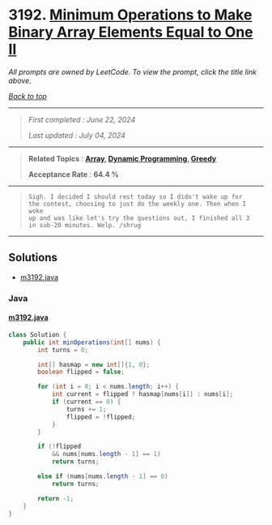 # 3192. [Minimum Operations to Make Binary Array Elements Equal to One II](<https://leetcode.com/problems/minimum-operations-to-make-binary-array-elements-equal-to-one-ii>)

*All prompts are owned by LeetCode. To view the prompt, click the title link above.*

*[Back to top](<../README.md>)*

------

> *First completed : June 22, 2024*
>
> *Last updated : July 04, 2024*

------

> **Related Topics** : **[Array](<by_topic/Array.md>), [Dynamic Programming](<by_topic/Dynamic Programming.md>), [Greedy](<by_topic/Greedy.md>)**
>
> **Acceptance Rate** : **64.4 %**

------

> ```
> Sigh. I decided I should rest today so I didn't wake up for 
> the contest, choosing to just do the weekly one. Then when I woke 
> up and was like let's try the questions out, I finished all 3 
> in sub-20 minutes. Welp. /shrug 
> ```

------

## Solutions

- [m3192.java](<../my-submissions/m3192.java>)
### Java
#### [m3192.java](<../my-submissions/m3192.java>)
```Java
class Solution {
    public int minOperations(int[] nums) {
        int turns = 0;

        int[] hasmap = new int[]{1, 0};
        boolean flipped = false;

        for (int i = 0; i < nums.length; i++) {
            int current = flipped ? hasmap[nums[i]] : nums[i];
            if (current == 0) {
                turns += 1;
                flipped = !flipped;
            }
        }

        if (!flipped
            && nums[nums.length - 1] == 1)
            return turns;

        else if (nums[nums.length - 1] == 0)
            return turns;

        return -1;   
    }
}
```

